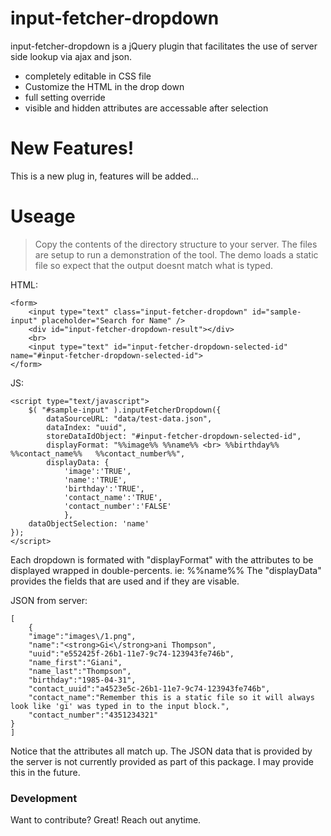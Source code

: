 # input-fetcher-dropdown


input-fetcher-dropdown is a jQuery plugin that facilitates the use of server side lookup via ajax and json.

  - completely editable in CSS file
  - Customize the HTML in the drop down
  - full setting override
  - visible and hidden attributes are accessable after selection

# New Features!

  This is a new plug in, features will be added...

# Useage

>Copy the contents of the directory structure to your server.  The files are setup to run a demonstration of the tool.  The demo loads a static file so expect that the output doesnt match what is typed.    
    
HTML:    
    
    <form>
	    <input type="text" class="input-fetcher-dropdown" id="sample-input" placeholder="Search for Name" /> 
	    <div id="input-fetcher-dropdown-result"></div> 
	    <br>
	    <input type="text" id="input-fetcher-dropdown-selected-id" name="#input-fetcher-dropdown-selected-id">
    </form>

JS:

    <script type="text/javascript">
        $( "#sample-input" ).inputFetcherDropdown({
	        dataSourceURL: "data/test-data.json",
	        dataIndex: "uuid",
	        storeDataIdObject: "#input-fetcher-dropdown-selected-id",
	        displayFormat: "%%image%% %%name%% <br> %%birthday%%   %%contact_name%%   %%contact_number%%",
	        displayData: {
		    	'image':'TRUE', 
		    	'name':'TRUE', 
		    	'birthday':'TRUE', 
	    		'contact_name':'TRUE', 
		    	'contact_number':'FALSE'
		    	},
	    dataObjectSelection: 'name'
    });
    </script>

Each dropdown is formated with "displayFormat" with the attributes to be displayed wrapped in double-percents.  ie: %%name%%    The "displayData" provides the fields that are used and if they are visable.   

JSON from server:

    [
        {
	    "image":"images\/1.png",
	    "name":"<strong>Gi<\/strong>ani Thompson",
	    "uuid":"e552425f-26b1-11e7-9c74-123943fe746b",
	    "name_first":"Giani",
	    "name_last":"Thompson",
	    "birthday":"1985-04-31",
	    "contact_uuid":"a4523e5c-26b1-11e7-9c74-123943fe746b",
	    "contact_name":"Remember this is a static file so it will always look like 'gi' was typed in to the input block.",
	    "contact_number":"4351234321"
	}
    ]

Notice that the attributes all match up.  The JSON data that is provided by the server is not currently provided as part of this package.
I may provide this in the future.

### Development

Want to contribute? Great! Reach out anytime.
